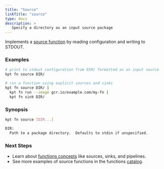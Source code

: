 ```yaml
---
title: "Source"
linkTitle: "source"
type: docs
description: >
   Specify a directory as an input source package
---
```


<!--mdtogo:Short
    Specify a directory as an input source package
-->

Implements a [source function] by reading configuration and writing to STDOUT.

### Examples

<!--mdtogo:Examples-->

```sh
# print to stdout configuration from DIR/ formatted as an input source
kpt fn source DIR/
```

```sh
# run a function using explicit sources and sinks
kpt fn source DIR/ |
  kpt fn run --image gcr.io/example.com/my-fn |
  kpt fn sink DIR/
```

<!--mdtogo-->

### Synopsis

<!--mdtogo:Long-->

```sh
kpt fn source [DIR...]

DIR:
  Path to a package directory.  Defaults to stdin if unspecified.
```

<!--mdtogo-->

### Next Steps

- Learn about [functions concepts] like sources, sinks, and pipelines.
- See more examples of source functions in the functions [catalog].

[source function]: ../../../concepts/functions/#source-function
[functions concepts]: ../../../concepts/functions/
[catalog]: ../../guides/consumer/function/sources

